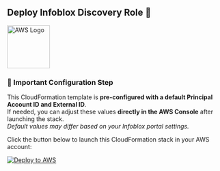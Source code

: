 ## Deploy Infoblox Discovery Role 🚀  

<img src="https://upload.wikimedia.org/wikipedia/commons/9/93/Amazon_Web_Services_Logo.svg" alt="AWS Logo" width="100"/>


### **📢 Important Configuration Step**
This CloudFormation template is **pre-configured with a default Principal Account ID and External ID**.  
If needed, you can adjust these values **directly in the AWS Console** after launching the stack.  
_Default values may differ based on your Infoblox portal settings._


Click the button below to launch this CloudFormation stack in your AWS account:

[![Deploy to AWS](https://img.shields.io/badge/Deploy%20to%20AWS-FF9900?style=for-the-badge&logo=amazon-aws&logoColor=white)](https://console.aws.amazon.com/cloudformation/home?#/stacks/create/template?templateURL=https://infoblox-igor.s3.eu-west-1.amazonaws.com/infoblox_discovery_stackset.yaml)
